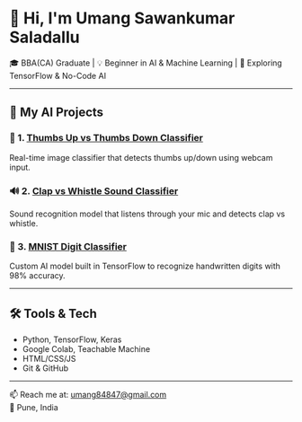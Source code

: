 # 👋 Hi, I'm Umang Sawankumar Saladallu

🎓 BBA(CA) Graduate | 💡 Beginner in AI & Machine Learning | 🧠 Exploring TensorFlow & No-Code AI

---

## 🚀 My AI Projects

### 🤖 1. [Thumbs Up vs Thumbs Down Classifier](https://github.com/umang7306/thumbs-up-down-classifier)  
Real-time image classifier that detects thumbs up/down using webcam input.

### 🔊 2. [Clap vs Whistle Sound Classifier](https://github.com/umang7306/clap-vs-whistle-ai)  
Sound recognition model that listens through your mic and detects clap vs whistle.

### 🔢 3. [MNIST Digit Classifier](https://github.com/umang7306/mnist-digit-classifier)  
Custom AI model built in TensorFlow to recognize handwritten digits with 98% accuracy.

---

## 🛠️ Tools & Tech
- Python, TensorFlow, Keras
- Google Colab, Teachable Machine
- HTML/CSS/JS
- Git & GitHub

---

📫 Reach me at: umang84847@gmail.com  
📍 Pune, India
